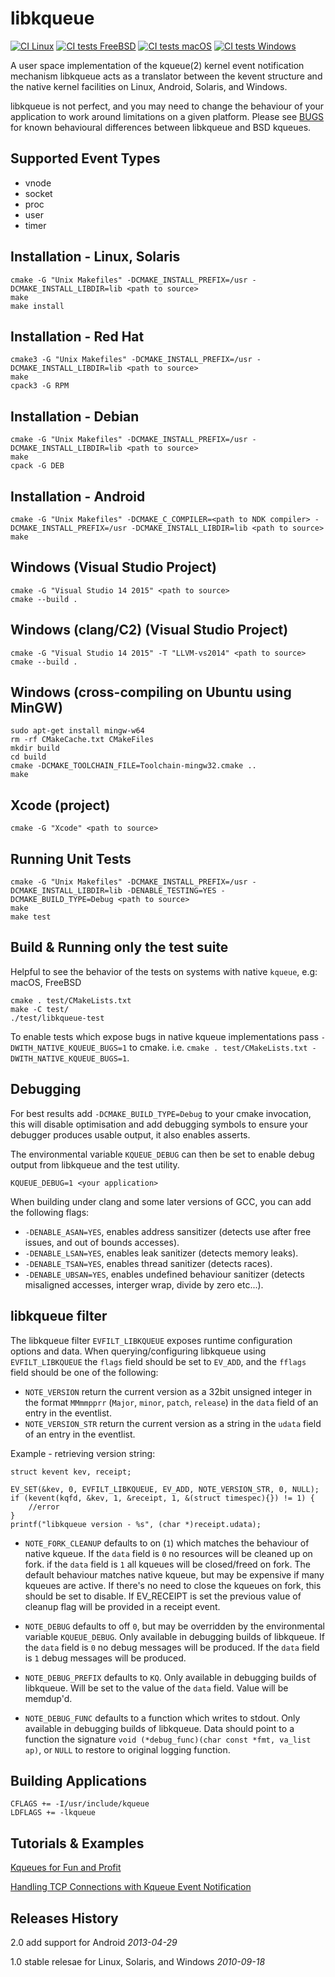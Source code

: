 libkqueue
=========

[![CI Linux](https://github.com/mheily/libkqueue/actions/workflows/ci-linux.yml/badge.svg)](https://github.com/mheily/libkqueue/actions/workflows/ci-linux.yml)
[![CI tests FreeBSD](https://github.com/mheily/libkqueue/actions/workflows/ci-freebsd.yml/badge.svg)](https://github.com/mheily/libkqueue/actions/workflows/ci-freebsd.yml)
[![CI tests macOS](https://github.com/mheily/libkqueue/actions/workflows/ci-macos.yml/badge.svg)](https://github.com/mheily/libkqueue/actions/workflows/ci-macos.yml)
[![CI tests Windows](https://github.com/mheily/libkqueue/actions/workflows/ci-windows.yml/badge.svg)](https://github.com/mheily/libkqueue/actions/workflows/ci-windows.yml)

A user space implementation of the kqueue(2) kernel event notification mechanism
libkqueue acts as a translator between the kevent structure and the native
kernel facilities on Linux, Android, Solaris, and Windows.

libkqueue is not perfect, and you may need to change the behaviour of your application
to work around limitations on a given platform. Please see [BUGS](BUGS.md) for known
behavioural differences between libkqueue and BSD kqueues.

Supported Event Types
---------------------

* vnode
* socket
* proc
* user
* timer

Installation - Linux, Solaris
-----------------------------

    cmake -G "Unix Makefiles" -DCMAKE_INSTALL_PREFIX=/usr -DCMAKE_INSTALL_LIBDIR=lib <path to source>
    make
    make install

Installation - Red Hat
----------------------

    cmake3 -G "Unix Makefiles" -DCMAKE_INSTALL_PREFIX=/usr -DCMAKE_INSTALL_LIBDIR=lib <path to source>
    make
    cpack3 -G RPM

Installation - Debian
---------------------

    cmake -G "Unix Makefiles" -DCMAKE_INSTALL_PREFIX=/usr -DCMAKE_INSTALL_LIBDIR=lib <path to source>
    make
    cpack -G DEB

Installation - Android
----------------------

    cmake -G "Unix Makefiles" -DCMAKE_C_COMPILER=<path to NDK compiler> -DCMAKE_INSTALL_PREFIX=/usr -DCMAKE_INSTALL_LIBDIR=lib <path to source>
    make

Windows (Visual Studio Project)
-------------------------------

    cmake -G "Visual Studio 14 2015" <path to source>
    cmake --build .

Windows (clang/C2) (Visual Studio Project)
------------------------------------------

    cmake -G "Visual Studio 14 2015" -T "LLVM-vs2014" <path to source>
    cmake --build .

Windows (cross-compiling on Ubuntu using MinGW)
-----------------------------------------------

    sudo apt-get install mingw-w64
    rm -rf CMakeCache.txt CMakeFiles
    mkdir build
    cd build
    cmake -DCMAKE_TOOLCHAIN_FILE=Toolchain-mingw32.cmake ..
    make

Xcode (project)
---------------

    cmake -G "Xcode" <path to source>

Running Unit Tests
------------------

    cmake -G "Unix Makefiles" -DCMAKE_INSTALL_PREFIX=/usr -DCMAKE_INSTALL_LIBDIR=lib -DENABLE_TESTING=YES -DCMAKE_BUILD_TYPE=Debug <path to source>
    make
    make test

Build & Running only the test suite
-----------------------------------
Helpful to see the behavior of the tests on systems with native `kqueue`, e.g: macOS, FreeBSD

    cmake . test/CMakeLists.txt
    make -C test/
    ./test/libkqueue-test

To enable tests which expose bugs in native kqueue implementations pass `-DWITH_NATIVE_KQUEUE_BUGS=1` to cmake.
i.e. `cmake . test/CMakeLists.txt -DWITH_NATIVE_KQUEUE_BUGS=1`.

Debugging
---------

For best results add `-DCMAKE_BUILD_TYPE=Debug` to your cmake invocation, this will disable optimisation
and add debugging symbols to ensure your debugger produces usable output, it also enables asserts.

The environmental variable `KQUEUE_DEBUG` can then be set to enable debug output from libkqueue and the test utility.

    KQUEUE_DEBUG=1 <your application>

When building under clang and some later versions of GCC, you can add the following flags:

- `-DENABLE_ASAN=YES`, enables address sansitizer (detects use after free issues, and out of bounds accesses).
- `-DENABLE_LSAN=YES`, enables leak sanitizer (detects memory leaks).
- `-DENABLE_TSAN=YES`, enables thread sanitizer (detects races).
- `-DENABLE_UBSAN=YES`, enables undefined behaviour sanitizer (detects misaligned accesses, interger wrap, divide by zero etc...).

libkqueue filter
----------------

The libkqueue filter `EVFILT_LIBKQUEUE` exposes runtime configuration options and data.  When querying/configuring libkqueue
using `EVFILT_LIBKQUEUE` the `flags` field should be set to `EV_ADD`, and the `fflags` field should be one of the
following:

- `NOTE_VERSION` return the current version as a 32bit unsigned integer in the format `MMmmpprr` (`Major`, `minor`, `patch`, `release`) in the `data` field of an entry in the eventlist.
- `NOTE_VERSION_STR` return the current version as a string in the `udata` field of an entry in the eventlist.

Example - retrieving version string:

    struct kevent kev, receipt;

    EV_SET(&kev, 0, EVFILT_LIBKQUEUE, EV_ADD, NOTE_VERSION_STR, 0, NULL);
    if (kevent(kqfd, &kev, 1, &receipt, 1, &(struct timespec){}) != 1) {
        //error
    }
    printf("libkqueue version - %s", (char *)receipt.udata);

- `NOTE_FORK_CLEANUP` defaults to on (`1`) which matches the behaviour of native kqueue.
   If the `data` field is `0` no resources will be cleaned up on fork.
   if the `data` field is `1` all kqueues will be closed/freed on fork.
   The default behaviour matches native kqueue, but may be expensive if many kqueues are
   active. If there's no need to close the kqueues on fork, this should be set to disable.
   If EV_RECEIPT is set the previous value of cleanup flag will be provided in a receipt
   event.

- `NOTE_DEBUG` defaults to off `0`, but may be overridden by the environmental variable
  `KQUEUE_DEBUG`.  Only available in debugging builds of libkqueue.
  If the `data` field is `0` no debug messages will be produced.
  If the `data` field is `1` debug messages will be produced.

- `NOTE_DEBUG_PREFIX` defaults to `KQ`.  Only available in debugging builds of libkqueue.
  Will be set to the value of the `data` field.  Value will be memdup'd.

- `NOTE_DEBUG_FUNC` defaults to a function which writes to stdout.
  Only available in debugging builds of libkqueue.
  Data should point to a function the signature
  `void (*debug_func)(char const *fmt, va_list ap)`, or `NULL` to restore to original
  logging function.

Building Applications
---------------------

    CFLAGS += -I/usr/include/kqueue
    LDFLAGS += -lkqueue

Tutorials & Examples
--------------------

[Kqueues for Fun and Profit](http://doc.geoffgarside.co.uk/kqueue)

[Handling TCP Connections with Kqueue Event Notification](http://eradman.com/posts//kqueue-tcp.html)

Releases History
----------------

2.0 add support for Android _2013-04-29_

1.0 stable relesae for Linux, Solaris, and Windows _2010-09-18_

[BuildStatus]: https://travis-ci.org/mheily/libkqueue.svg?branch=master "Travis CI status"
[BuildStatusLink]: https://travis-ci.org/mheily/libkqueue
